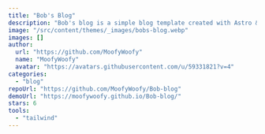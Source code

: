```yaml
---
title: "Bob's Blog"
description: "Bob's blog is a simple blog template created with Astro & Tailwindcss"
image: "/src/content/themes/_images/bobs-blog.webp"
images: []
author:
  url: "https://github.com/MoofyWoofy"
  name: "MoofyWoofy"
  avatar: "https://avatars.githubusercontent.com/u/59331821?v=4"
categories:
  - "blog"
repoUrl: "https://github.com/MoofyWoofy/Bob-blog"
demoUrl: "https://moofywoofy.github.io/Bob-blog/"
stars: 6
tools:
  - "tailwind"
---
```

